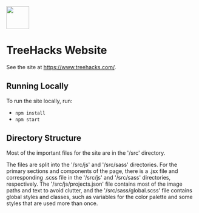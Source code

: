 <img src="https://www.treehacks.com/static/media/logo.53cad43d.svg" height="60" />


# TreeHacks Website

See the site at https://www.treehacks.com/.

## Running Locally
To run the site locally, run:
- `npm install`
- `npm start`

## Directory Structure

Most of the important files for the site are in the '/src' directory.

The files are split into the '/src/js' and '/src/sass' directories. For the primary sections and components of the page, there is a .jsx file and corresponding .scss file in the '/src/js' and '/src/sass' directories, respectively. The '/src/js/projects.json' file contains most of the image paths and text to avoid clutter, and the '/src/sass/global.scss' file contains global styles and classes, such as variables for the color palette and some styles that are used more than once.
